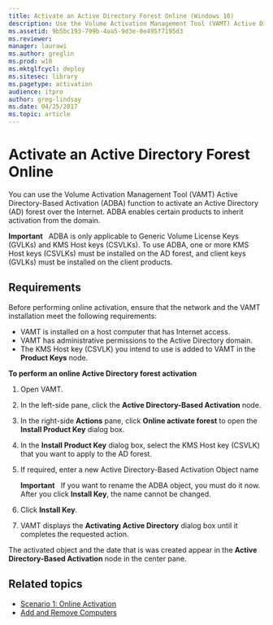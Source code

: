 ```yaml
---
title: Activate an Active Directory Forest Online (Windows 10)
description: Use the Volume Activation Management Tool (VAMT) Active Directory-Based Activation (ADBA) function to activate an Active Directory (AD) forest online.
ms.assetid: 9b5bc193-799b-4aa5-9d3e-0e495f7195d3
ms.reviewer: 
manager: laurawi
ms.author: greglin
ms.prod: w10
ms.mktglfcycl: deploy
ms.sitesec: library
ms.pagetype: activation
audience: itpro
author: greg-lindsay
ms.date: 04/25/2017
ms.topic: article
---
```


# Activate an Active Directory Forest Online

You can use the Volume Activation Management Tool (VAMT) Active Directory-Based Activation (ADBA) function to activate an Active Directory (AD) forest over the Internet. ADBA enables certain products to inherit activation from the domain.

**Important**  
ADBA is only applicable to Generic Volume License Keys (GVLKs) and KMS Host keys (CSVLKs). To use ADBA, one or more KMS Host keys (CSVLKs) must be installed on the AD forest, and client keys (GVLKs) must be installed on the client products.

## Requirements

Before performing online activation, ensure that the network and the VAMT installation meet the following requirements:
-   VAMT is installed on a host computer that has Internet access.
-   VAMT has administrative permissions to the Active Directory domain.
-   The KMS Host key (CSVLK) you intend to use is added to VAMT in the **Product Keys** node.

**To perform an online Active Directory forest activation**

1.  Open VAMT.
2.  In the left-side pane, click the **Active Directory-Based Activation** node.
3.  In the right-side **Actions** pane, click **Online activate forest** to open the **Install Product Key** dialog box.
4.  In the **Install Product Key** dialog box, select the KMS Host key (CSVLK) that you want to apply to the AD forest.
5.  If required, enter a new Active Directory-Based Activation Object name

    **Important**  
    If you want to rename the ADBA object, you must do it now. After you click **Install Key**, the name cannot be changed.

6.  Click **Install Key**.
7.  VAMT displays the **Activating Active Directory** dialog box until it completes the requested action.

The activated object and the date that is was created appear in the **Active Directory-Based Activation** node in the center pane.

## Related topics

- [Scenario 1: Online Activation](scenario-online-activation-vamt.md)
- [Add and Remove Computers](add-remove-computers-vamt.md)
